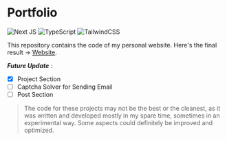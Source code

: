 # Portfolio
![Next JS](https://img.shields.io/badge/Next-black?style=for-the-badge&logo=next.js&logoColor=white)
![TypeScript](https://img.shields.io/badge/typescript-%23007ACC.svg?style=for-the-badge&logo=typescript&logoColor=white)
![TailwindCSS](https://img.shields.io/badge/tailwindcss-%2338B2AC.svg?style=for-the-badge&logo=tailwind-css&logoColor=white)


This repository contains the code of my personal website.
Here's the final result ->  [Website](https://giovanni-menon.vercel.app/).

***Future Update*** : 
- [x] Project Section
- [ ] Captcha Solver for Sending Email
- [ ] Post Section

> The code for these projects may not be the best or the cleanest, as it was written and developed mostly in my spare time, sometimes in an experimental way.
> Some aspects could definitely be improved and optimized.
